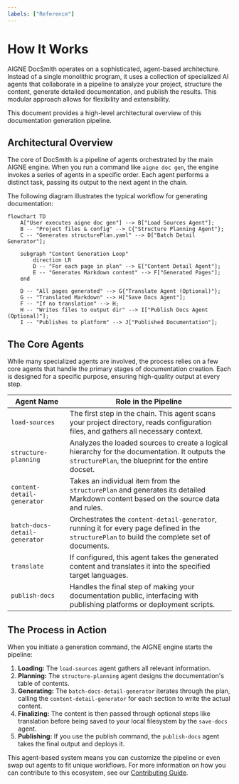 ```yaml
---
labels: ["Reference"]
---
```


# How It Works

AIGNE DocSmith operates on a sophisticated, agent-based architecture. Instead of a single monolithic program, it uses a collection of specialized AI agents that collaborate in a pipeline to analyze your project, structure the content, generate detailed documentation, and publish the results. This modular approach allows for flexibility and extensibility.

This document provides a high-level architectural overview of this documentation generation pipeline.

## Architectural Overview

The core of DocSmith is a pipeline of agents orchestrated by the main AIGNE engine. When you run a command like `aigne doc gen`, the engine invokes a series of agents in a specific order. Each agent performs a distinct task, passing its output to the next agent in the chain.

The following diagram illustrates the typical workflow for generating documentation:

```mermaid
flowchart TD
    A["User executes aigne doc gen"] --> B["Load Sources Agent"];
    B -- "Project files & config" --> C{"Structure Planning Agent"};
    C -- "Generates structurePlan.yaml" --> D["Batch Detail Generator"];
    
    subgraph "Content Generation Loop"
        direction LR
        D -- "For each page in plan" --> E["Content Detail Agent"];
        E -- "Generates Markdown content" --> F["Generated Pages"];
    end
    
    D -- "All pages generated" --> G{"Translate Agent (Optional)"};
    G -- "Translated Markdown" --> H["Save Docs Agent"];
    F -- "If no translation" --> H;
    H -- "Writes files to output dir" --> I["Publish Docs Agent (Optional)"];
    I -- "Publishes to platform" --> J["Published Documentation"];
```

## The Core Agents

While many specialized agents are involved, the process relies on a few core agents that handle the primary stages of documentation creation. Each is designed for a specific purpose, ensuring high-quality output at every step.

| Agent Name | Role in the Pipeline |
| --- | --- |
| `load-sources` | The first step in the chain. This agent scans your project directory, reads configuration files, and gathers all necessary context. |
| `structure-planning` | Analyzes the loaded sources to create a logical hierarchy for the documentation. It outputs the `structurePlan`, the blueprint for the entire docset. |
| `content-detail-generator` | Takes an individual item from the `structurePlan` and generates its detailed Markdown content based on the source data and rules. |
| `batch-docs-detail-generator` | Orchestrates the `content-detail-generator`, running it for every page defined in the `structurePlan` to build the complete set of documents. |
| `translate` | If configured, this agent takes the generated content and translates it into the specified target languages. |
| `publish-docs` | Handles the final step of making your documentation public, interfacing with publishing platforms or deployment scripts. |

## The Process in Action

When you initiate a generation command, the AIGNE engine starts the pipeline:

1.  **Loading:** The `load-sources` agent gathers all relevant information.
2.  **Planning:** The `structure-planning` agent designs the documentation's table of contents.
3.  **Generating:** The `batch-docs-detail-generator` iterates through the plan, calling the `content-detail-generator` for each section to write the actual content.
4.  **Finalizing:** The content is then passed through optional steps like translation before being saved to your local filesystem by the `save-docs` agent.
5.  **Publishing:** If you use the publish command, the `publish-docs` agent takes the final output and deploys it.

This agent-based system means you can customize the pipeline or even swap out agents to fit unique workflows. For more information on how you can contribute to this ecosystem, see our [Contributing Guide](./advanced-contributing.md).